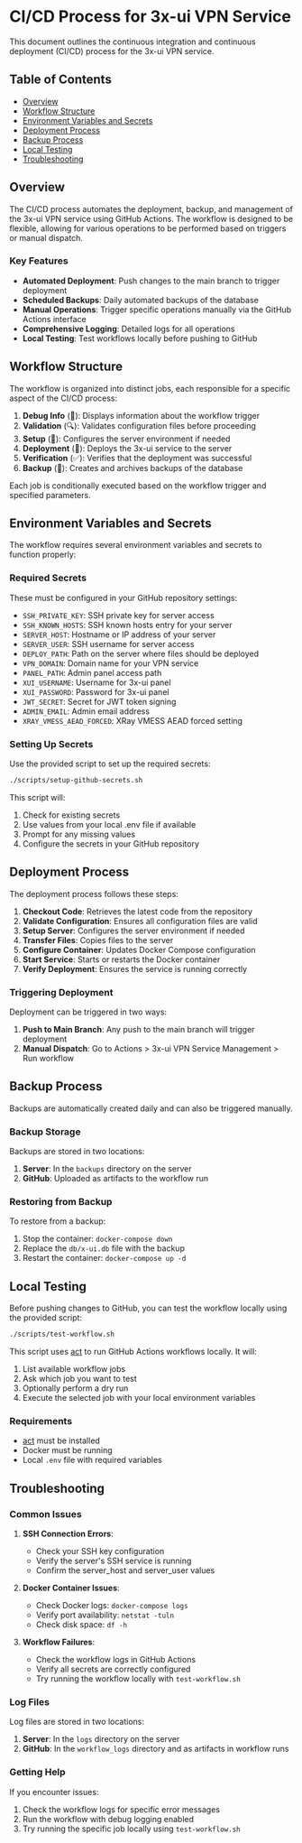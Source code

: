 # CI/CD Process for 3x-ui VPN Service

This document outlines the continuous integration and continuous deployment (CI/CD) process for the 3x-ui VPN service.

## Table of Contents

- [Overview](#overview)
- [Workflow Structure](#workflow-structure)
- [Environment Variables and Secrets](#environment-variables-and-secrets)
- [Deployment Process](#deployment-process)
- [Backup Process](#backup-process)
- [Local Testing](#local-testing)
- [Troubleshooting](#troubleshooting)

## Overview

The CI/CD process automates the deployment, backup, and management of the 3x-ui VPN service using GitHub Actions. The workflow is designed to be flexible, allowing for various operations to be performed based on triggers or manual dispatch.

### Key Features

- **Automated Deployment**: Push changes to the main branch to trigger deployment
- **Scheduled Backups**: Daily automated backups of the database
- **Manual Operations**: Trigger specific operations manually via the GitHub Actions interface
- **Comprehensive Logging**: Detailed logs for all operations
- **Local Testing**: Test workflows locally before pushing to GitHub

## Workflow Structure

The workflow is organized into distinct jobs, each responsible for a specific aspect of the CI/CD process:

1. **Debug Info** (🐛): Displays information about the workflow trigger
2. **Validation** (🔍): Validates configuration files before proceeding
3. **Setup** (🚀): Configures the server environment if needed
4. **Deployment** (🚢): Deploys the 3x-ui service to the server
5. **Verification** (✅): Verifies that the deployment was successful
6. **Backup** (💾): Creates and archives backups of the database

Each job is conditionally executed based on the workflow trigger and specified parameters.

## Environment Variables and Secrets

The workflow requires several environment variables and secrets to function properly:

### Required Secrets

These must be configured in your GitHub repository settings:

- `SSH_PRIVATE_KEY`: SSH private key for server access
- `SSH_KNOWN_HOSTS`: SSH known hosts entry for your server
- `SERVER_HOST`: Hostname or IP address of your server
- `SERVER_USER`: SSH username for server access
- `DEPLOY_PATH`: Path on the server where files should be deployed
- `VPN_DOMAIN`: Domain name for your VPN service
- `PANEL_PATH`: Admin panel access path
- `XUI_USERNAME`: Username for 3x-ui panel
- `XUI_PASSWORD`: Password for 3x-ui panel
- `JWT_SECRET`: Secret for JWT token signing
- `ADMIN_EMAIL`: Admin email address
- `XRAY_VMESS_AEAD_FORCED`: XRay VMESS AEAD forced setting

### Setting Up Secrets

Use the provided script to set up the required secrets:

```bash
./scripts/setup-github-secrets.sh
```

This script will:
1. Check for existing secrets
2. Use values from your local .env file if available
3. Prompt for any missing values
4. Configure the secrets in your GitHub repository

## Deployment Process

The deployment process follows these steps:

1. **Checkout Code**: Retrieves the latest code from the repository
2. **Validate Configuration**: Ensures all configuration files are valid
3. **Setup Server**: Configures the server environment if needed
4. **Transfer Files**: Copies files to the server
5. **Configure Container**: Updates Docker Compose configuration
6. **Start Service**: Starts or restarts the Docker container
7. **Verify Deployment**: Ensures the service is running correctly

### Triggering Deployment

Deployment can be triggered in two ways:

1. **Push to Main Branch**: Any push to the main branch will trigger deployment
2. **Manual Dispatch**: Go to Actions > 3x-ui VPN Service Management > Run workflow

## Backup Process

Backups are automatically created daily and can also be triggered manually.

### Backup Storage

Backups are stored in two locations:

1. **Server**: In the `backups` directory on the server
2. **GitHub**: Uploaded as artifacts to the workflow run

### Restoring from Backup

To restore from a backup:

1. Stop the container: `docker-compose down`
2. Replace the `db/x-ui.db` file with the backup
3. Restart the container: `docker-compose up -d`

## Local Testing

Before pushing changes to GitHub, you can test the workflow locally using the provided script:

```bash
./scripts/test-workflow.sh
```

This script uses [act](https://github.com/nektos/act) to run GitHub Actions workflows locally. It will:

1. List available workflow jobs
2. Ask which job you want to test
3. Optionally perform a dry run
4. Execute the selected job with your local environment variables

### Requirements

- [act](https://github.com/nektos/act) must be installed
- Docker must be running
- Local `.env` file with required variables

## Troubleshooting

### Common Issues

1. **SSH Connection Errors**:
   - Check your SSH key configuration
   - Verify the server's SSH service is running
   - Confirm the server_host and server_user values

2. **Docker Container Issues**:
   - Check Docker logs: `docker-compose logs`
   - Verify port availability: `netstat -tuln`
   - Check disk space: `df -h`

3. **Workflow Failures**:
   - Check the workflow logs in GitHub Actions
   - Verify all secrets are correctly configured
   - Try running the workflow locally with `test-workflow.sh`

### Log Files

Log files are stored in two locations:

1. **Server**: In the `logs` directory on the server
2. **GitHub**: In the `workflow_logs` directory and as artifacts in workflow runs

### Getting Help

If you encounter issues:

1. Check the workflow logs for specific error messages
2. Run the workflow with debug logging enabled
3. Try running the specific job locally using `test-workflow.sh` 